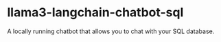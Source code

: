 # llama3-langchain-chatbot-sql
A locally running chatbot that allows you to chat with your SQL database.
